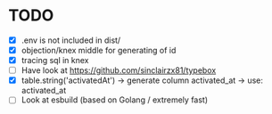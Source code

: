 # TODO

* [X] .env is not included in dist/
* [X] objection/knex middle for generating of id
* [X] tracing sql in knex
* [ ] Have look at https://github.com/sinclairzx81/typebox
* [X] table.string('activatedAt') -> generate column activated_at -> use: activated_at
* [ ] Look at esbuild (based on Golang / extremely fast)
